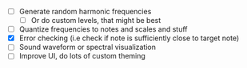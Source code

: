 - [ ] Generate random harmonic frequencies
	- [ ] Or do custom levels, that might be best
- [ ] Quantize frequencies to notes and scales and stuff
- [x] Error checking (i.e check if note is sufficiently close to target note)
- [ ] Sound waveform or spectral visualization
- [ ] Improve UI, do lots of custom theming